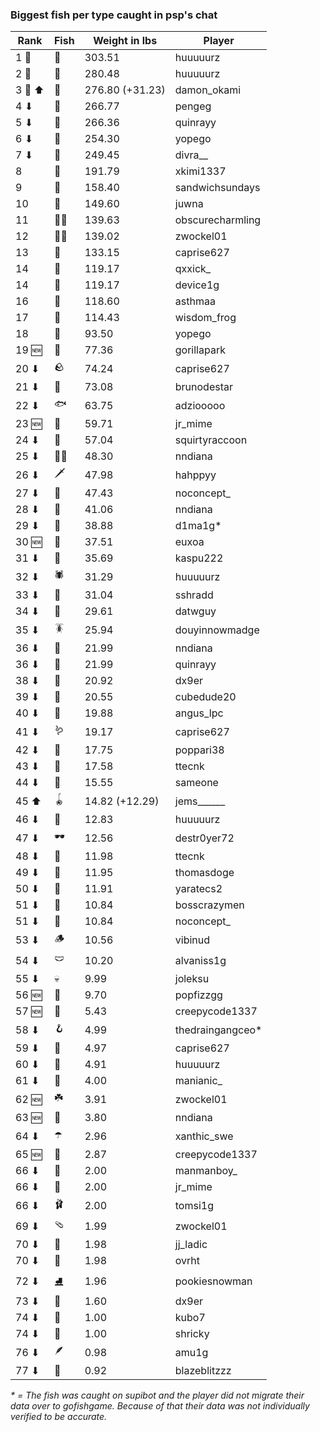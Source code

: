### Biggest fish per type caught in psp's chat
| Rank | Fish | Weight in lbs | Player |
|------|-----------|--------|--------|
| 1 🥇  | 🐳 | 303.51 | huuuuurz |
| 2 🥈  | 🦑 | 280.48 | huuuuurz |
| 3 🥉 ⬆ | 🐉 | 276.80 (+31.23) | damon_okami |
| 4 ⬇ | 🐍 | 266.77 | pengeg |
| 5 ⬇ | 🦕 | 266.36 | quinrayy |
| 6 ⬇ | 🐢 | 254.30 | yopego |
| 7 ⬇ | 🦈 | 249.45 | divra__ |
| 8  | 🐙 | 191.79 | xkimi1337 |
| 9  | 🐋 | 158.40 | sandwichsundays |
| 10  | 🐊 | 149.60 | juwna |
| 11  | 🧞‍♂ | 139.63 | obscurecharmling |
| 12  | 🧜‍♀️ | 139.02 | zwockel01 |
| 13  | 🦭 | 133.15 | caprise627 |
| 14  | 🐬 | 119.17 | qxxick_ |
| 14  | 🦞 | 119.17 | device1g |
| 16  | 🧟 | 118.60 | asthmaa |
| 17  | 🦪 | 114.43 | wisdom_frog |
| 18  | 🪸 | 93.50 | yopego |
| 19 🆕 | 🦇 | 77.36 | gorillapark |
| 20 ⬇ | 🪨 | 74.24 | caprise627 |
| 21 ⬇ | 👑 | 73.08 | brunodestar |
| 22 ⬇ | 🐟 | 63.75 | adziooooo |
| 23 🆕 | 📱 | 59.71 | jr_mime |
| 24 ⬇ | 🦐 | 57.04 | squirtyraccoon |
| 25 ⬇ | 🐻‍❄ | 48.30 | nndiana |
| 26 ⬇ | 🗡️ | 47.98 | hahppyy |
| 27 ⬇ | 🐸 | 47.43 | noconcept_ |
| 28 ⬇ | 🐧 | 41.06 | nndiana |
| 29 ⬇ | 🦀 | 38.88 | d1ma1g* |
| 30 🆕 | 🦫 | 37.51 | euxoa |
| 31 ⬇ | 🐡 | 35.69 | kaspu222 |
| 32 ⬇ | 🕷️ | 31.29 | huuuuurz |
| 33 ⬇ | 🥒 | 31.04 | sshradd |
| 34 ⬇ | 🧽 | 29.61 | datwguy |
| 35 ⬇ | 🪳 | 25.94 | douyinnowmadge |
| 36 ⬇ | 🦠 | 21.99 | nndiana |
| 36 ⬇ | 🐠 | 21.99 | quinrayy |
| 38 ⬇ | 🎰 | 20.92 | dx9er |
| 39 ⬇ | 🪼 | 20.55 | cubedude20 |
| 40 ⬇ | 🦦 | 19.88 | angus_lpc |
| 41 ⬇ | 🪱 | 19.17 | caprise627 |
| 42 ⬇ | 🧭 | 17.75 | poppari38 |
| 43 ⬇ | 🍄 | 17.58 | ttecnk |
| 44 ⬇ | 🦆 | 15.55 | sameone |
| 45 ⬆ | 🪀 | 14.82 (+12.29) | jems______ |
| 46 ⬇ | 🧃 | 12.83 | huuuuurz |
| 47 ⬇ | 🕶️ | 12.56 | destr0yer72 |
| 48 ⬇ | 👒 | 11.98 | ttecnk |
| 49 ⬇ | 🐌 | 11.95 | thomasdoge |
| 50 ⬇ | 🧸 | 11.91 | yaratecs2 |
| 51 ⬇ | 🦎 | 10.84 | bosscrazymen |
| 51 ⬇ | 🧊 | 10.84 | noconcept_ |
| 53 ⬇ | 🪵 | 10.56 | vibinud |
| 54 ⬇ | 🩲 | 10.20 | alvaniss1g |
| 55 ⬇ | 💀 | 9.99 | joleksu |
| 56 🆕 | 🎱 | 9.70 | popfizzgg |
| 57 🆕 | 🧵 | 5.43 | creepycode1337 |
| 58 ⬇ | 🪝 | 4.99 | thedraingangceo* |
| 59 ⬇ | 🎏 | 4.97 | caprise627 |
| 60 ⬇ | 🥫 | 4.91 | huuuuurz |
| 61 ⬇ | 🐚 | 4.00 | manianic_ |
| 62 🆕 | ☘️ | 3.91 | zwockel01 |
| 63 🆕 | 🪺 | 3.80 | nndiana |
| 64 ⬇ | ☂️ | 2.96 | xanthic_swe |
| 65 🆕 | 🌹 | 2.87 | creepycode1337 |
| 66 ⬇ | 🧦 | 2.00 | manmanboy_ |
| 66 ⬇ | 👢 | 2.00 | jr_mime |
| 66 ⬇ | 🩰 | 2.00 | tomsi1g |
| 69 ⬇ | 🩴 | 1.99 | zwockel01 |
| 70 ⬇ | 👟 | 1.98 | jj_ladic |
| 70 ⬇ | 🥪 | 1.98 | ovrht |
| 72 ⬇ | ⛸️ | 1.96 | pookiesnowman |
| 73 ⬇ | 🍬 | 1.60 | dx9er |
| 74 ⬇ | 🧤 | 1.00 | kubo7 |
| 74 ⬇ | 🌿 | 1.00 | shricky |
| 76 ⬇ | 🪶 | 0.98 | amu1g |
| 77 ⬇ | 🧣 | 0.92 | blazeblitzzz |

_* = The fish was caught on supibot and the player did not migrate their data over to gofishgame. Because of that their data was not individually verified to be accurate._
